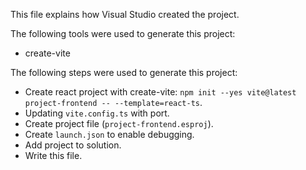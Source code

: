 This file explains how Visual Studio created the project.

The following tools were used to generate this project:
- create-vite

The following steps were used to generate this project:
- Create react project with create-vite: `npm init --yes vite@latest project-frontend -- --template=react-ts`.
- Updating `vite.config.ts` with port.
- Create project file (`project-frontend.esproj`).
- Create `launch.json` to enable debugging.
- Add project to solution.
- Write this file.
